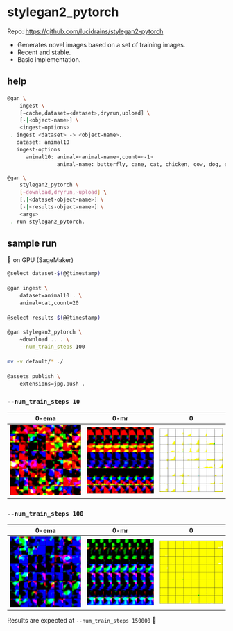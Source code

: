 # stylegan2_pytorch

Repo: https://github.com/lucidrains/stylegan2-pytorch

- Generates novel images based on a set of training images. 
- Recent and stable.
- Basic implementation.

## help

```bash
@gan \
	ingest \
	[~cache,dataset=<dataset>,dryrun,upload] \
	[-|<object-name>] \
	<ingest-options>
 . ingest <dataset> -> <object-name>.
   dataset: animal10
   ingest-options
      animal10: animal=<animal-name>,count=<-1>
                animal-name: butterfly, cane, cat, chicken, cow, dog, elefante, elephant, farfalla, gallina, gatto, horse, mucca, ragno, scoiattolo, sheep, squirrel
```
```bash
@gan \
	stylegan2_pytorch \
	[~download,dryrun,~upload] \
	[.|<dataset-object-name>] \
	[-|<results-object-name>] \
	<args>
 . run stylegan2_pytorch.
```

## sample run

🔋 on GPU (SageMaker)

```bash
@select dataset-$(@@timestamp)

@gan ingest \
    dataset=animal10 . \
    animal=cat,count=20

@select results-$(@@timestamp)

@gan stylegan2_pytorch \
    ~download .. . \
    --num_train_steps 100

mv -v default/* ./

@assets publish \
    extensions=jpg,push .
```

### `--num_train_steps 10`


| 0-ema | 0-mr | 0 |
|-|-|-|
| ![image](https://github.com/kamangir/assets/blob/main/results-2025-03-12-15nxc4/0-ema.jpg?raw=true) | ![image](https://github.com/kamangir/assets/blob/main/results-2025-03-12-15nxc4/0-mr.jpg?raw=true) | ![image](https://github.com/kamangir/assets/blob/main/results-2025-03-12-15nxc4/0.jpg?raw=true) |

### `--num_train_steps 100`


| 0-ema | 0-mr | 0 |
|-|-|-|
| ![image](https://github.com/kamangir/assets/blob/main/results-2025-03-12-476vr7/0-ema.jpg?raw=true) | ![image](https://github.com/kamangir/assets/blob/main/results-2025-03-12-476vr7/0-mr.jpg?raw=true) | ![image](https://github.com/kamangir/assets/blob/main/results-2025-03-12-476vr7/0.jpg?raw=true) |

Results are expected at `--num_train_steps 150000` 🤔
